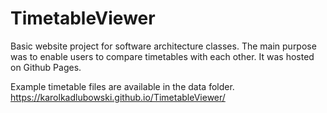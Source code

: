 # TimetableViewer

Basic website project for software architecture classes. The main purpose was to enable users to compare timetables with each other. It was hosted on Github Pages.

Example timetable files are available in the data folder.
https://karolkadlubowski.github.io/TimetableViewer/

